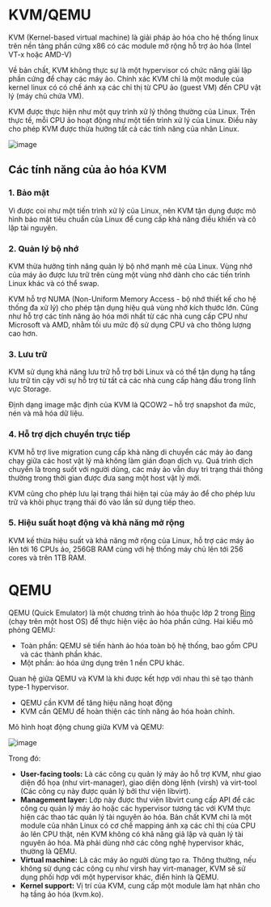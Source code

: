 # KVM/QEMU
KVM (Kernel-based virtual machine) là giải pháp ảo hóa cho hệ thống linux trên nền tảng phần cứng x86 có các module mở rộng hỗ trợ ảo hóa (Intel VT-x hoặc AMD-V)

Về bản chất, KVM không thực sự là một hypervisor có chức năng giải lập phần cứng để chạy các máy ảo. Chính xác KVM chỉ là một module của kernel linux có có chế ánh xạ các chỉ thị từ CPU ảo (guest VM) đến CPU vật lý (máy chủ chứa VM).

KVM được thực hiện như một quy trình xử lý thông thường của Linux. Trên thực tế, mỗi CPU ảo hoạt động như một tiến trình xử lý của Linux. Điều này cho phép KVM được thừa hưởng tất cả các tính năng của nhân Linux.

![image](https://user-images.githubusercontent.com/83684068/123893092-f63cf580-d985-11eb-856e-23e7e8ae1068.png)

## Các tính năng của ảo hóa KVM
### 1. Bảo mật
Vì được coi như một tiến trình xử lý của Linux, nên KVM tận dụng được mô hình bảo mật tiêu chuẩn của Linux để cung cấp khả năng điều khiển và cô lập tài nguyên. 

### 2. Quản lý bộ nhớ
KVM thừa hưởng tính năng quản lý bộ nhớ mạnh mẽ của Linux. Vùng nhớ của máy ảo được lưu trữ trên cùng một vùng nhớ dành cho các tiến trình Linux khác và có thể swap.

KVM hỗ trợ NUMA (Non-Uniform Memory Access - bộ nhớ thiết kế cho hệ thống đa xử lý) cho phép tận dụng hiệu quả vùng nhớ kích thước lớn. Cũng như hỗ trợ các tính năng ảo hóa mới nhất từ các nhà cung cấp CPU như Microsoft và AMD, nhằm tối ưu mức độ sử dụng CPU và cho thông lượng cao hơn.

### 3. Lưu trữ
KVM sử dụng khả năng lưu trữ hỗ trợ bởi Linux và có thể tận dụng hạ tầng lưu trữ tin cậy với sự hỗ trợ từ tất cả các nhà cung cấp hàng đầu trong lĩnh vực Storage. 

Định dạng image mặc định của KVM là QCOW2 – hỗ trợ snapshot đa mức, nén và mã hóa dữ liệu.

### 4. Hỗ trợ dịch chuyển trực tiếp
KVM hỗ trợ live migration cung cấp khả năng di chuyển các máy ảo đang chạy giữa các host vật lý mà không làm gián đoạn dịch vụ. Quá trình dịch chuyển là trong suốt với người dùng, các máy ảo vẫn duy trì trạng thái thông thường trong thời gian được đưa sang một host vật lý mới.

KVM cũng cho phép lưu lại trạng thái hiện tại của máy ảo để cho phép lưu trữ và khôi phục trạng thái đó vào lần sử dụng tiếp theo.

### 5. Hiệu suất hoạt động và khả năng mở rộng
KVM kế thừa hiệu suất và khả năng mở rộng của Linux, hỗ trợ các máy ảo lên tới 16 CPUs ảo, 256GB RAM cùng với hệ thống máy chủ lên tới 256 cores và trên 1TB RAM.

# QEMU
QEMU (Quick Emulator) là một chương trình ảo hóa thuộc lớp 2 trong [Ring](https://github.com/huynp1999/huynp/blob/master/Virtualization/Virtualization-Hypervisor.md#3-ring) (chạy trên một host OS) để thực hiện việc ảo hóa phần cứng.
Hai kiểu mô phỏng QEMU:
- Toàn phần: QEMU sẽ tiến hành ảo hóa toàn bộ hệ thống, bao gồm CPU và các thành phần khác.
- Một phần: ảo hóa ứng dụng trên 1 nền CPU khác.

Quan hệ giữa QEMU và KVM là khi được kết hợp với nhau thì sẽ tạo thành type-1 hypervisor.
- QEMU cần KVM để tăng hiệu năng hoạt động
- KVM cần QEMU để hoàn thiện các tính năng ảo hóa hoàn chỉnh.


Mô hình hoạt động chung giữa KVM và QEMU:

![image](https://camo.githubusercontent.com/c1c8d9191efcb3b3654b207d7e84432cc72a4e678cd56f14a06e438763b04b1a/687474703a2f2f696d6775722e636f6d2f777341356846372e6a7067)

Trong đó:
- **User-facing tools:** Là các công cụ quản lý máy ảo hỗ trợ KVM, như giao diện đồ họa (như virt-manager), giao diện dòng lệnh (virsh) và virt-tool (Các công cụ này được quản lý bởi thư viện libvirt).
- **Management layer:** Lớp này được thư viện libvirt cung cấp API để các công cụ quản lý máy ảo hoặc các hypervisor tương tác với KVM thực hiện các thao tác quản lý tài nguyên ảo hóa. Bản chất KVM chỉ là một module của nhân Linux có cơ chế mapping ánh xạ các chỉ thị của CPU ảo lên CPU thật, nên KVM không có khả năng giả lập và quản lý tài nguyên ảo hóa. Mà phải dùng nhờ các công nghệ hypervisor khác, thường là QEMU.
- **Virtual machine:** Là các máy ảo người dùng tạo ra. Thông thường, nếu không sử dụng các công cụ như virsh hay virt-manager, KVM sẽ sử dụng phối hợp với một hypervisor khác, điển hình là QEMU.
- **Kernel support:** Vị trí của KVM, cung cấp một module làm hạt nhân cho hạ tầng ảo hóa (kvm.ko).

